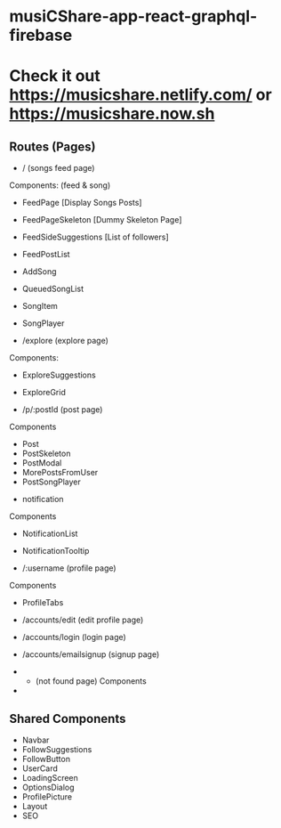 # musiCShare-app-react-graphql-firebase

# Check it out https://musicshare.netlify.com/ or https://musicshare.now.sh

## Routes (Pages)

- / (songs feed page)

Components: (feed & song)

- FeedPage [Display Songs Posts]
- FeedPageSkeleton [Dummy Skeleton Page]
- FeedSideSuggestions [List of followers]
- FeedPostList
- AddSong
- QueuedSongList
- SongItem
- SongPlayer

- /explore (explore page)

Components:

- ExploreSuggestions
- ExploreGrid

- /p/:postId (post page)

Components

- Post
- PostSkeleton
- PostModal
- MorePostsFromUser
- PostSongPlayer

* notification

Components

- NotificationList
- NotificationTooltip

- /:username (profile page)

Components

- ProfileTabs

- /accounts/edit (edit profile page)
- /accounts/login (login page)
- /accounts/emailsignup (signup page)
- - (not found page)
    Components

-

## Shared Components

- Navbar
- FollowSuggestions
- FollowButton
- UserCard
- LoadingScreen
- OptionsDialog
- ProfilePicture
- Layout
- SEO

